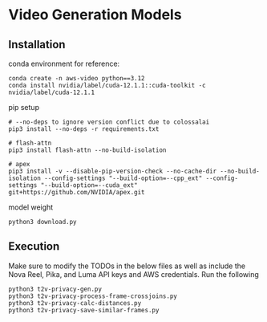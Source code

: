 # Video Generation Models

## Installation
conda environment for reference:
```
conda create -n aws-video python==3.12
conda install nvidia/label/cuda-12.1.1::cuda-toolkit -c nvidia/label/cuda-12.1.1
```

pip setup
```
# --no-deps to ignore version conflict due to colossalai
pip3 install --no-deps -r requirements.txt

# flash-attn
pip3 install flash-attn --no-build-isolation

# apex
pip3 install -v --disable-pip-version-check --no-cache-dir --no-build-isolation --config-settings "--build-option=--cpp_ext" --config-settings "--build-option=--cuda_ext" git+https://github.com/NVIDIA/apex.git
```

model weight
```
python3 download.py
```

## Execution
Make sure to modify the TODOs in the below files as well as include the Nova Reel, Pika, and Luma API keys and AWS credentials.
Run the following
```
python3 t2v-privacy-gen.py
python3 t2v-privacy-process-frame-crossjoins.py
python3 t2v-privacy-calc-distances.py
python3 t2v-privacy-save-similar-frames.py
```
